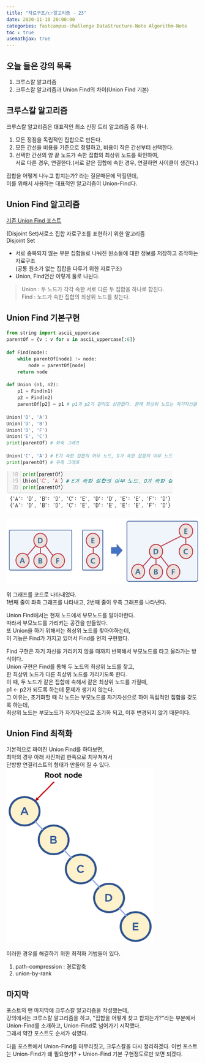 ```yaml
---
title: "자료구조/👉알고리즘 - 23"
date: 2020-11-10 20:00:00
categories: fastcampus-challenge DataStructure-Note Algorithm-Note
toc : true
usemathjax: true
---
```

## 오늘 들은 강의 목록

1. 크루스칼 알고리즘
2. 크루스칼 알고리즘과 Union Find의 차이(Union Find 기본)

## 크루스칼 알고리즘

크루스칼 알고리즘은 대표적인 최소 신장 트리 알고리즘 중 하나.

1. 모든 정점을 독립적인 집합으로 만든다.
2. 모든 간선을 비용을 기준으로 정렬하고, 비용이 작은 간선부터 선택한다.
3. 선택한 간선의 양 끝 노드가 속한 집합의 최상위 노드를 확인하여,  
서로 다른 경우, 연결한다.(서로 같은 집합에 속한 경우, 연결하면 사이클이 생긴다.)

집합을 어떻게 나누고 합치는가? 라는 질문때문에 막힐텐데,  
이를 위해서 사용하는 대표적인 알고리즘이 Union-Find다.

## Union Find 알고리즘

[기존 Union Find 포스트](https://windowdong11.github.io/algorithm/union-find/Union-Find/)

(Disjoint Set)서로소 집합 자료구조를 표현하기 위한 알고리즘  
Disjoint Set

+ 서로 중복되지 않는 부분 집합들로 나눠진 원소들에 대한 정보를 저장하고 조작하는 자료구조  
(공통 원소가 없는 집합을 다루기 위한 자료구조)
+ Union, Find연산 이렇게 둘로 나뉜다.  

> Union : 두 노드가 각각 속한 서로 다른 두 집합을 하나로 합친다.  
> Find : 노드가 속한 집합의 최상위 노드를 찾는다.  

## Union Find 기본구현

```py
from string import ascii_uppercase
parentOf = {v : v for v in ascii_uppercase[:6]}

def Find(node):
    while parentOf[node] != node:
        node = parentOf[node]
    return node

def Union (n1, n2):
    p1 = Find(n1)
    p2 = Find(n2)
    parentOf[p2] = p1 # p1과 p2가 같아도 상관없다. 원래 최상위 노드는 자기자신을 가리키기 때문.

Union('D', 'A')
Union('D', 'B')
Union('D', 'F')
Union('E', 'C')
print(parentOf) # 좌측 그래프

Union('C', 'A') # E가 속한 집합의 아무 노드, D가 속한 집합의 아무 노드
print(parentOf) # 우측 그래프
```

![기본](/assets/images/fastchallenge/day23/basic-result.PNG)

![그래프](/assets/images/fastchallenge/day23/union.png)

위 그래프를 코드로 나타내었다.  
1번째 줄이 좌측 그래프를 나타내고, 2번째 줄이 우측 그래프를 나타낸다.  

Union Find에서는 현재 노드에서 부모노드를 알아야한다.  
따라서 부모노드를 가리키는 공간을 만들었다.  
또 Union을 하기 위해서는 최상위 노드를 찾아야하는데,  
이 기능은 Find가 가지고 있어서 Find를 먼저 구현했다.

Find 구현은 자기 자신을 가리키지 않을 때까지 반복해서 부모노드를 타고 올라가는 방식이다.  
Union 구현은 Find를 통해 두 노드의 최상위 노드를 찾고,  
한 최상위 노드가 다른 최상위 노드를 가리키도록 한다.  
이 때, 두 노드가 같은 집합에 속해서 같은 최상위 노드를 가질때,  
p1 <- p2가 되도록 하는데 문제가 생기지 않는다.  
그 이유는, 초기화할 때 각 노드는 부모노드를 자기자신으로 하여 독립적인 집합을 갖도록 하는데,  
최상위 노드는 부모노드가 자기자신으로 초기화 되고, 이후 변경되지 않기 때문이다.

## Union Find 최적화

기본적으로 짜여진 Union Find를 하다보면,  
최악의 경우 아래 사진처럼 한쪽으로 치우쳐져서  
단방향 연결리스트의 형태가 만들어 질 수 있다.  
![worst](/assets/images/fastchallenge/day23/worst.png)

이러한 경우를 해결하기 위한 최적화 기법들이 있다.  

1. path-compression : 경로압축
2. union-by-rank

## 마지막

포스트의 맨 마지막에 크루스칼 알고리즘을 작성했는데,  
강의에서는 크루스칼 알고리즘을 하고, "집합을 어떻게 찾고 합치는가?"라는 부분에서  
Union-Find를 소개하고, Union-Find로 넘어가기 시작했다.  
그래서 약간 포스트도 순서가 섞였다.

다음 포스트에서 Union-Find를 마무리짓고, 크루스칼을 다시 정리하겠다.
이번 포스트는 Union-Find가 왜 필요한가? + Union-Find 기본 구현정도로만 보면 되겠다.